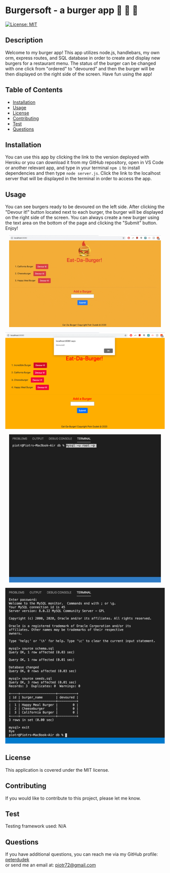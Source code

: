 
# Burgersoft - a burger app :hamburger: :fries: :beer:
[![License: MIT](https://img.shields.io/badge/License-MIT-yellow.svg)](https://opensource.org/licenses/MIT)

## Description
Welcome to my burger app! This app utilizes node.js, handlebars, my own orm, express routes, and SQL database in order to create and display new burgers for a restaurant menu. The status of the burger can be changed with one click from "ordered" to "devoured" and then the burger will be then displayed on the right side of the screen. Have fun using the app!

## Table of Contents
* [Installation](#Installation)
* [Usage](#Usage)
* [License](#License)
* [Contributing](#Contributing)
* [Test](#Test)
* [Questions](#Questions)

## Installation

You can use this app by clicking the link to the version deployed with Heroku or you can download it from my GitHub repository, open in VS Code or another relevant app, and type in your terminal `npm i` to install dependencies and then type `node server.js`. Click the link to the localhost server that will be displayed in the terminal in order to access the app.


## Usage
You can see burgers ready to be devoured on the left side. After clicking the "Devour it!" button located next to each burger, the burger will be displayed on the right side of the screen. You can always create a new burger using the text area on the bottom of the page and clicking the "Submit" button. Enjoy!

<p align="center">
<img src="./public/assets/img/gif-burger.gif"/>
</p>

<p align="center">
<img src="./public/assets/img/screen-shot-bg.png"/>
</p>

<p align="center">
<img src="./public/assets/img/terminalmysql.gif"/>
</p>

<p align="center">
<img src="./public/assets/img/mysqlwindow.png"/>
</p>

## License
This application is covered under the MIT license.

## Contributing
If you would like to contribute to this project, please let me know.

## Test
Testing framework used: N/A

## Questions
If you have additional questions, you can reach me via my GitHub profile: [peterdudek](https://github.com/peterdudek)<br/>
or send me an email at: piotr72@gmail.com

